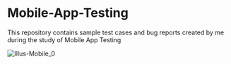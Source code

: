 # Mobile-App-Testing

This repository contains sample test cases and bug reports created by me during the study of Mobile App Testing

![Illus-Mobile_0](https://github.com/Artem-Mezhuev/Mobile-App-Testing/assets/116815884/fddfa6dc-baf8-4a32-bc59-5c19dc56c58a)
